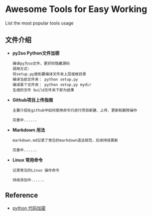Awesome Tools for Easy Working
==============================

List the most popular tools usage

## 文件介绍

- **py2so Python文件加密**
    ```
    编译py为so文件，更好的隐藏源码
    调用方式:
    将setup.py放到要编译文件夹上层或根目录 
    编译当前文件夹： python setup.py 
    编译某个文件夹： python setup.py mydir
    生成的文件 build文件夹下即为结果
    
    ```

- **Github项目上传指南**
    ```
    主要介绍在github中如何使用命令行进行项目新建、上传、更新和删除操作
    
    完善中......
    
    ```
  
- **Markdown 用法**
    ```
    markdown.md记录了常见的markdown语法规范，后续持续更新
    
    完善中......
    
    ```
  
- **Linux 常用命令**
    ```
    记录常见的Linux 操作命令
    
    持续添加中......
    
    ```
    

## Reference

- [python 代码加密](https://github.com/ArvinMei/py2so)

    
